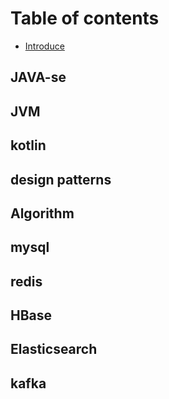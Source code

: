 # Table of contents

* [Introduce](README.md)

## JAVA-se

## JVM

## kotlin

## design patterns

## Algorithm

## mysql

## redis

## HBase

## Elasticsearch

## kafka

